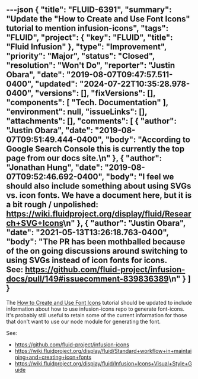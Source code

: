 ---json
{
  "title": "FLUID-6391",
  "summary": "Update the \"How to Create and Use Font Icons\" tutorial to mention infusion-icons",
  "tags": "FLUID",
  "project": {
    "key": "FLUID",
    "title": "Fluid Infusion"
  },
  "type": "Improvement",
  "priority": "Major",
  "status": "Closed",
  "resolution": "Won't Do",
  "reporter": "Justin Obara",
  "date": "2019-08-07T09:47:57.511-0400",
  "updated": "2024-07-22T10:35:28.978-0400",
  "versions": [],
  "fixVersions": [],
  "components": [
    "Tech. Documentation"
  ],
  "environment": null,
  "issueLinks": [],
  "attachments": [],
  "comments": [
    {
      "author": "Justin Obara",
      "date": "2019-08-07T09:51:49.444-0400",
      "body": "According to Google Search Console this is currently the top page from our docs site.\n"
    },
    {
      "author": "Jonathan Hung",
      "date": "2019-08-07T09:52:46.692-0400",
      "body": "I feel we should also include something about using SVGs vs. icon fonts. We have a document here, but it is a bit rough / unpolished: <https://wiki.fluidproject.org/display/fluid/Research+SVG+Icons>\n"
    },
    {
      "author": "Justin Obara",
      "date": "2021-05-13T13:26:18.763-0400",
      "body": "The PR has been mothballed because of the on going discussions around switching to using SVGs instead of icon fonts for icons. See: <https://github.com/fluid-project/infusion-docs/pull/149#issuecomment-839836389>\n"
    }
  ]
}
---
The [How to Create and Use Font Icons](https://docs.fluidproject.org/infusion/development/tutorial-iconFonts/HowToCreateAndUseFontIcons.html) tutorial should be updated to include information about how to use infusion-icons repo to generate font-icons. It's probably still useful to retain some of the current information for those that don't want to use our node module for generating the font. 

See: 

* <https://github.com/fluid-project/infusion-icons>
* <https://wiki.fluidproject.org/display/fluid/Standard+workflow+in+maintaining+and+creating+icon+fonts>
* <https://wiki.fluidproject.org/display/fluid/Infusion+Icons+Visual+Style+Guide>

        